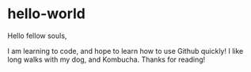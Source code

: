 # hello-world

Hello fellow souls,

I am learning to code, and hope to learn how to use Github quickly! I like long walks with my dog, and Kombucha. 
Thanks for reading!
